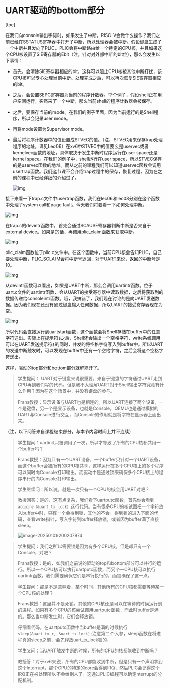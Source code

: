 # UART驱动的bottom部分

[toc]

在我们向console输出字符时，如果发生了中断，RISC-V会做什么操作？我们之前已经在SSTATUS寄存器中打开了中断，所以处理器会被中断。假设键盘生成了一个中断并且发向了PLIC，PLIC会将中断路由给一个特定的CPU核，并且如果这个CPU核设置了SIE寄存器的Ebit（注，针对对外部中断的bit位），那么会发生以下事情：

* 首先，会清除SIE寄存器相应的bit，这样可以阻止CPU核被其他中断打扰，该CPU核可以专心处理当前中断。处理完成之后，可以再次恢复SIE寄存器相应的bit。

* 之后，会设置SEPC寄存器为当前的程序计数器。举个例子，假设shell正在用户空间运行，突然来了一个中断，那么当前shell的程序计数器会被保存。

* 之后，要保存当前的mode。在我们的例子里面，因为当前运行的是Shell程序，所以会记录user mode。

* 再将mode设置为Supervisor mode。

* 最后将程序计数器中的值设置成STVEC的值。（注，STVEC用来保存trap处理程序的地址，详见Lec06）在xv6中STVEC中的值要么是uservec或者kernelvec函数的地址，具体取决于发生中断时程序运行在user space还是kernel space。在我们的例子中，shell运行在user space，所以STVEC保存的是uservec函数的地址。而从之前的课程我们可以知道uservec函数会调用usertrap函数。我们这节课不会介绍trap过程中的保存，恢复过程，因为在之前的课程中已经详细的介绍过了。

  ![img](.assets/image%20(388).png)

接下来看一下trap.c文件中usertrap函数，我们在lec06和lec08分别在这个函数中处理了system call和page fault。今天我们将要看一下如何处理中断。

![img](.assets/image%20(415).png)

在trap.c的devintr函数中，首先会通过SCAUSE寄存器判断中断是否来自于external device。如果是的话，再调用plic_claim函数来获取中断。

![img](.assets/image%20(441)%20(1)%20(1)%20(1).png)

plic_claim函数位于plic.c文件中。在这个函数中，当前CPU核会告知PLIC，自己要处理中断，PLIC_SCLAIM会将中断号返回，对于UART来说，返回的中断号是10。

![img](.assets/image%20(383).png)

从devintr函数可以看出，如果是UART中断，那么会调用uartintr函数。位于uart.c文件的uartintr函数，会从UART的接受寄存器中读取数据，之后将获取到的数据传递给consoleintr函数。哦，我搞错了，我们现在讨论的是向UART发送数据。因为我们现在还没有通过键盘输入任何数据，所以UART的接受寄存器现在为空。

![img](.assets/image%20(412).png)

所以代码会直接运行到uartstart函数，这个函数会将Shell存储在buffer中的任意字符送出。实际上在提示符`$`之后，Shell还会输出一个空格字符，write系统调用可以在UART发送提示符`$`的同时，并发的将空格字符写入到buffer中。所以UART的发送中断触发时，可以发现在buffer中还有一个空格字符，之后会将这个空格字符送出。

这样，驱动的top部分和bottom部分就解耦开了。

>学生提问： UART对于键盘来说很重要，来自于键盘的字符通过UART走到CPU再到我们写的代码。但是我不太理解UART对于Shell输出字符究竟有什么作用？因为在这个场景中，并没有键盘的参与。
>
>Frans教授：显示设备与UART也是相连的。所以UART连接了两个设备，一个是键盘，另一个是显示设备，也就是Console。QEMU也是通过模拟的UART与Console进行交互，而Console的作用就是将字符在显示器上画出来。

（注，以下问答来自课程结束部分，与本节内容时间上并不连续）

>学生提问：uartinit只被调用了一次，所以才导致了所有的CPU核都共用一个buffer吗？
>
>Frans教授：因为只有一个UART设备，一个buffer只针对一个UART设备，而这个buffer会被所有的CPU核共享，这样运行在多个CPU核上的多个程序可以同时向Console打印输出，而驱动中是通过锁来确保多个CPU核上的程序串行的向Console打印输出。
>
>学生继续问：所以说，就是一次只有一个CPU的核会用UART对吧？
>
>教授回答：是的，这有点复杂，我们看下uartputc函数，首先你会看到`acquire（&uart_tx_lock）`这行代码。当有很多CPU的核试图把一个字符放入buffer中时，只有一个会得到锁，其他的不会。得到锁的进入下面的代码，查看write指针，写入字符到buffer释放锁，或者因为buffer满了直接sleep。
>
>![image-20250109200207974](.assets/image-20250109200207974.png)



>学生提问：我们之所以需要锁是因为有多个CPU核，但是却只有一个Console，对吧？
>
>Frans教授：是的，如我们之前说的驱动的top和bottom部分可以并行的运行。所以一个CPU核可以执行uartputc函数，而另个一CPU核可以执行uartintr函数，我们需要确保它们是串行执行的，而锁确保了这一点。
>
>学生提问：那是不是意味着，某个时间，其他所有的CPU核都需要等待某一个CPU核的处理？
>
>Frans教授：这里并不是死锁。其他的CPU核还是可以在等待的时候运行别的进程。如果有多个CPU的核尝试调用uartputc函数，而此时buffer是满的。那么当中断发生时，它们会释放锁。
>
>仔细看代码，在uartputc函数中当buffer是满的时候执行`sleep(&uart_tx_r, &uart_tx_lock);`注意第二个入参，sleep函数在将进程真的sleep之前，会先释放uart_tx_lock锁的，
>
>学生又问：当UART触发中断的时候，所有的CPU的核都能收到中断吗？
>
>教授答：对于xv6来说，所有的CPU都能收到中断，但是只有一个声明拿到这个Interrupt，那个CPU的特定的core会得到IRQ，然后PLIC会记得这个IRQ正在被处理所以不会给别人了。这通过PLIC编程可以确定nterrupt的分配机制。



>
>
>